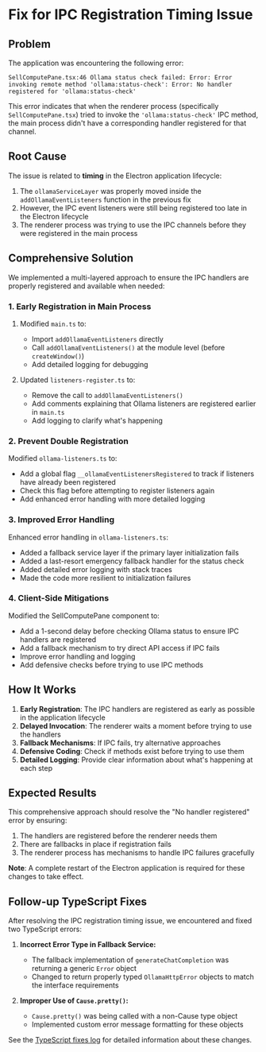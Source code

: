 # Fix for IPC Registration Timing Issue

## Problem

The application was encountering the following error:

```
SellComputePane.tsx:46 Ollama status check failed: Error: Error invoking remote method 'ollama:status-check': Error: No handler registered for 'ollama:status-check'
```

This error indicates that when the renderer process (specifically `SellComputePane.tsx`) tried to invoke the `'ollama:status-check'` IPC method, the main process didn't have a corresponding handler registered for that channel.

## Root Cause

The issue is related to **timing** in the Electron application lifecycle:

1. The `ollamaServiceLayer` was properly moved inside the `addOllamaEventListeners` function in the previous fix
2. However, the IPC event listeners were still being registered too late in the Electron lifecycle
3. The renderer process was trying to use the IPC channels before they were registered in the main process

## Comprehensive Solution

We implemented a multi-layered approach to ensure the IPC handlers are properly registered and available when needed:

### 1. Early Registration in Main Process

1. Modified `main.ts` to:
   - Import `addOllamaEventListeners` directly
   - Call `addOllamaEventListeners()` at the module level (before `createWindow()`)
   - Add detailed logging for debugging

2. Updated `listeners-register.ts` to:
   - Remove the call to `addOllamaEventListeners()`
   - Add comments explaining that Ollama listeners are registered earlier in `main.ts`
   - Add logging to clarify what's happening

### 2. Prevent Double Registration

Modified `ollama-listeners.ts` to:
- Add a global flag `__ollamaEventListenersRegistered` to track if listeners have already been registered
- Check this flag before attempting to register listeners again
- Add enhanced error handling with more detailed logging

### 3. Improved Error Handling

Enhanced error handling in `ollama-listeners.ts`:
- Added a fallback service layer if the primary layer initialization fails
- Added a last-resort emergency fallback handler for the status check
- Added detailed error logging with stack traces
- Made the code more resilient to initialization failures

### 4. Client-Side Mitigations

Modified the SellComputePane component to:
- Add a 1-second delay before checking Ollama status to ensure IPC handlers are registered
- Add a fallback mechanism to try direct API access if IPC fails
- Improve error handling and logging
- Add defensive checks before trying to use IPC methods

## How It Works

1. **Early Registration**: The IPC handlers are registered as early as possible in the application lifecycle
2. **Delayed Invocation**: The renderer waits a moment before trying to use the handlers
3. **Fallback Mechanisms**: If IPC fails, try alternative approaches
4. **Defensive Coding**: Check if methods exist before trying to use them
5. **Detailed Logging**: Provide clear information about what's happening at each step

## Expected Results

This comprehensive approach should resolve the "No handler registered" error by ensuring:
1. The handlers are registered before the renderer needs them
2. There are fallbacks in place if registration fails
3. The renderer process has mechanisms to handle IPC failures gracefully

**Note**: A complete restart of the Electron application is required for these changes to take effect.

## Follow-up TypeScript Fixes

After resolving the IPC registration timing issue, we encountered and fixed two TypeScript errors:

1. **Incorrect Error Type in Fallback Service:**
   - The fallback implementation of `generateChatCompletion` was returning a generic `Error` object
   - Changed to return properly typed `OllamaHttpError` objects to match the interface requirements

2. **Improper Use of `Cause.pretty()`:**
   - `Cause.pretty()` was being called with a non-Cause type object
   - Implemented custom error message formatting for these objects

See the [TypeScript fixes log](./2204-typescript-fixes.md) for detailed information about these changes.